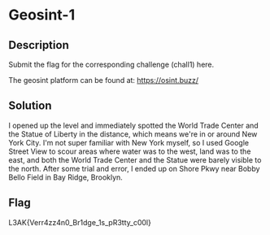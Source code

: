 # Geosint-1

## Description

Submit the flag for the corresponding challenge (chall1) here.

The geosint platform can be found at: https://osint.buzz/

## Solution

I opened up the level and immediately spotted the World Trade Center and the Statue of Liberty
in the distance, which means we're in or around New York City. I'm not super familiar with
New York myself, so I used Google Street View to scour areas where water was to the west,
land was to the east, and both the World Trade Center and the Statue were barely visible to the
north. After some trial and error, I ended up on Shore Pkwy near Bobby Bello Field in Bay Ridge,
Brooklyn.

## Flag

L3AK{Verr4zz4n0_Br1dge_1s_pR3tty_c00l}
